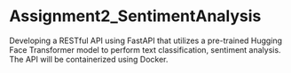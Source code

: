 # Assignment2_SentimentAnalysis
Developing a RESTful API using FastAPI that utilizes a pre-trained Hugging Face Transformer model to perform text classification, sentiment analysis. The API will be containerized using Docker.
